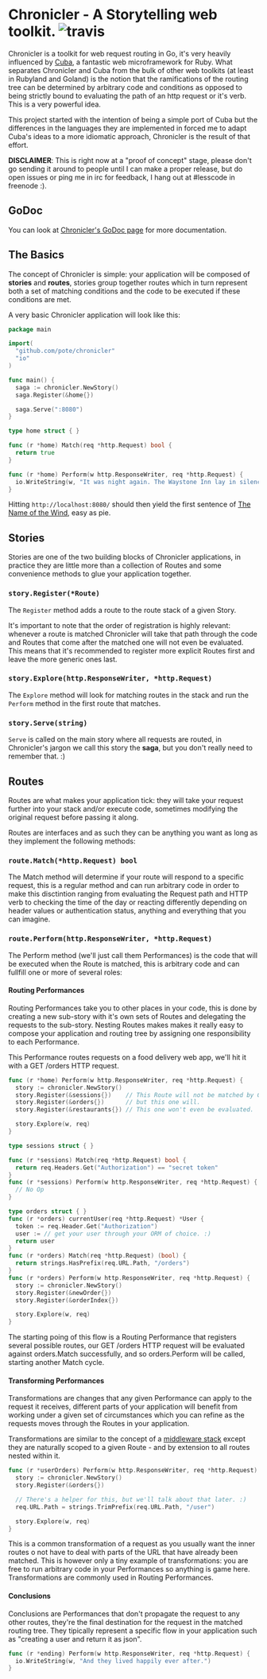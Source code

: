 # Chronicler - A Storytelling web toolkit. ![travis](https://api.travis-ci.org/pote/chronicler.svg)

Chronicler is a toolkit for web request routing in Go, it's very heavily influenced by [Cuba](http://cuba.is/), a fantastic web microframework for Ruby. What separates Chronicler and Cuba from the bulk of other web toolkits (at least in Rubyland and Goland) is the notion that the ramifications of the routing tree can be determined by arbitrary code and conditions as opposed to being strictly bound to evaluating the path of an http request or it's verb. This is a very powerful idea.

This project started with the intention of being a simple port of Cuba but the differences in the languages they are implemented in forced me to adapt Cuba's ideas to a more idiomatic approach, Chronicler is the result of that effort.

**DISCLAIMER**: This is right now at a "proof of concept" stage, please don't go sending it around to people until I can make a proper release, but do open issues or ping me in irc for feedback, I hang out at #lesscode in freenode :).

## GoDoc

You can look at [Chronicler's GoDoc page](https://godoc.org/github.com/pote/chronicler) for more documentation.

## The Basics

The concept of Chronicler is simple: your application will be composed of **stories** and **routes**, stories group together routes which in turn  represent both a set of matching conditions and the code to be executed if these conditions are met.

A very basic Chronicler application will look like this:

```go
package main

import(
  "github.com/pote/chronicler"
  "io"
)

func main() {
  saga := chronicler.NewStory()
  saga.Register(&home{})

  saga.Serve(":8080")
}

type home struct { }

func (r *home) Match(req *http.Request) bool {
  return true
}

func (r *home) Perform(w http.ResponseWriter, req *http.Request) {
  io.WriteString(w, "It was night again. The Waystone Inn lay in silence, and it was a silence of three parts.\n")
}
```

Hitting `http://localhost:8080/` should then yield the first sentence of [The Name of the Wind](http://www.amazon.com/Name-Wind-Kingkiller-Chronicle-Day-ebook/dp/B0010SKUYM/ref=sr_1_1?ie=UTF8&qid=1413554542&sr=8-1&keywords=The+Name+of+the+Wind), easy as pie.

## Stories

Stories are one of the two building blocks of Chronicler applications, in practice they are little more than a collection of Routes and some convenience methods to glue your application together.

### `story.Register(*Route)`

The `Register` method adds a route to the route stack of a given Story.

It's important to note that the order of registration is highly relevant: whenever a route is matched Chronicler will take that path through the code and Routes that come after the matched one will not even be evaluated. This means that it's recommended to register more explicit Routes first and leave the more generic ones last.

### `story.Explore(http.ResponseWriter, *http.Request)`

The `Explore` method will look for matching routes in the stack and run the `Perform` method in the first route that matches.

### `story.Serve(string)`

`Serve` is called on the main story where all requests are routed, in Chronicler's jargon we call this story the **saga**, but you don't really need to remember that. :)

## Routes

Routes are what makes your application tick: they will take your request further into your stack and/or execute code, sometimes modifying the original request before passing it along.

Routes are interfaces and as such they can be anything you want as long as they implement the following methods:

### `route.Match(*http.Request) bool`

The Match method will determine if your route will respond to a specific request, this is a regular method and can run arbitrary code in order to make this disctintion ranging from evaluating the Request path and HTTP verb to checking the time of the day or reacting differently depending on header values or authentication status, anything and everything that you can imagine.

### `route.Perform(http.ResponseWriter, *http.Request)`

The Perform method (we'll just call them Performances) is the code that will be executed when the Route is matched, this is arbitrary code and can fullfill one or more of several roles:

#### Routing Performances

Routing Performances take you to other places in your code, this is done by creating a new sub-story with it's own sets of Routes and delegating the requests to the sub-story. Nesting Routes makes makes it really easy to compose your application and routing tree by assigning one responsibility to each Performance.

This Performance routes requests on a food delivery web app, we'll hit it with a GET /orders HTTP request.

```go
func (r *home) Perform(w http.ResponseWriter, req *http.Request) {
  story := chronicler.NewStory()
  story.Register(&sessions{})    // This Route will not be matched by GET /orders
  story.Register(&orders{})      // but this one will.
  story.Register(&restaurants{}) // This one won't even be evaluated.

  story.Explore(w, req)
}

type sessions struct { }

func (r *sessions) Match(req *http.Request) bool {
  return req.Headers.Get("Authorization") == "secret token"
}
func (r *sessions) Perform(w http.ResponseWriter, req *http.Request) {
  // No Op
}

type orders struct { }
func (r *orders) currentUser(req *http.Request) *User {
  token := req.Header.Get("Authorization")
  user := // get your user through your ORM of choice. :)
  return user
}
func (r *orders) Match(req *http.Request) (bool) {
  return strings.HasPrefix(req.URL.Path, "/orders")
}
func (r *orders) Perform(w http.ResponseWriter, req *http.Request) {
  story := chronicler.NewStory()
  story.Register(&newOrder{})
  story.Register(&orderIndex{})

  story.Explore(w, req)
}
```

The starting poing of this flow is a Routing Performance that registers several possible routes, our GET /orders HTTP request will be evaluated against orders.Match successfully, and so orders.Perform will be called, starting another Match cycle.


#### Transforming Performances

Transformations are changes that any given Performance can apply to the request it receives, different parts of your application will benefit from working under a given set of circumstances which you can refine as the requests moves through the Routes in your application.

Transformations are similar to the concept of a [middleware stack](http://en.wikipedia.org/wiki/Middleware) except they are naturally scoped to a given Route - and by extension to all routes nested within it.


```go
func (r *userOrders) Perform(w http.ResponseWriter, req *http.Request) {
  story := chronicler.NewStory()
  story.Register(&orders{})

  // There's a helper for this, but we'll talk about that later. :)
  req.URL.Path = strings.TrimPrefix(req.URL.Path, "/user")

  story.Explore(w, req)
}
```

This is a common transformation of a request as you usually want the inner routes o not have to deal with parts of the URL that have already been matched. This is however only a tiny example of transformations: you are free to run arbitrary code in your Performances so anything is game here. Transformations are commonly used in Routing Performances.

#### Conclusions

Conclusions are Performances that don't propagate the request to any other routes, they're the final destination for the request in the matched routing tree. They tipically represent a specific flow in your application such as "creating a user and return it as json".

```go
func (r *ending) Perform(w http.ResponseWriter, req *http.Request) {
  io.WriteString(w, "And they lived happily ever after.")
}
```
